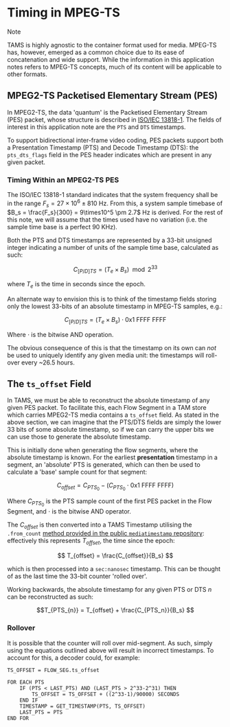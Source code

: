 # Timing in MPEG-TS

> [!NOTE]
> TAMS is highly agnostic to the container format used for media.
> MPEG-TS has, however, emerged as a common choice due to its ease of concatenation and wide support.
> While the information in this application notes refers to MPEG-TS concepts, much of its content will be applicable to other formats.

## MPEG2-TS Packetised Elementary Stream (PES)

In MPEG2-TS, the data 'quantum' is the Packetised Elementary Stream (PES) packet, whose structure is described in [ISO/IEC 13818-1](https://www.iso.org/obp/ui/en/#iso:std:iso-iec:13818:-1:ed-9:v1:en).
The fields of interest in this application note are the `PTS` and `DTS` timestamps.

To support bidirectional inter-frame video coding, PES packets support both a Presentation Timestamp (PTS) and Decode Timestamp (DTS): the `pts_dts_flags` field in the PES header indicates which are present in any given packet.

### Timing Within an MPEG2-TS PES

The ISO/IEC 13818-1 standard indicates that the system frequency shall be in the range
$F_s = 27\times10^6 \pm 810$ Hz.
From this, a system sample timebase of $B_s = \frac{F_s}{300} = 9\times10^5 \pm 2.7$ Hz is derived.
For the rest of this note, we will assume that the times used have no variation (i.e. the sample time base is a perfect 90 KHz).

Both the PTS and DTS timestamps are represented by a 33-bit unsigned integer indicating a number of units of the sample time base, calculated as such:

$$ C_{[P/D]TS} = (T_e \times B_s) \mod 2^{33} $$

where $T_e$ is the time in seconds since the epoch.

An alternate way to envision this is to think of the timestamp fields storing only the lowest 33-bits of an absolute timestamp in MPEG-TS samples, e.g.:

$$ C_{[P/D]TS}  = (T_e \times B_s) \cdot \text{0x1 FFFF FFFF} $$

Where $\cdot$ is the bitwise AND operation.

The obvious consequence of this is that the timestamp on its own can _not_ be used to uniquely identify any given media unit: the timestamps will roll-over every ~26.5 hours.

## The `ts_offset` Field

In TAMS, we must be able to reconstruct the absolute timestamp of any given PES packet.
To facilitate this, each Flow Segment in a TAM store which carries MPEG2-TS media contains a `ts_offset` field.
As stated in the above section, we can imagine that the PTS/DTS fields are simply the lower 33 bits of some absolute timestamp, so if we can carry the upper bits we can use those to generate the absolute timestamp.

This is initially done when generating the flow segments, where the absolute timestamp is known.
For the earliest **presentation** timestamp in a segment, an 'absolute' PTS is generated, which can then be used to calculate a 'base' sample count for that segment:

$$ C_{offset} = C_{PTS_{0}} - (C_{PTS_{0}} \cdot \text{0x1 FFFF FFFF}) $$

Where $C_{PTS_{0}}$ is the PTS sample count of the first PES packet in the Flow Segment, and $\cdot$ is the bitwise AND operator.

The $C_{offset}$ is then converted into a TAMS Timestamp utilising the `.from_count` [method provided in the public `mediatimestamp` repository](https://bbc.github.io/rd-apmm-python-lib-mediatimestamp/mediatimestamp/mediatimestamp.html#Timestamp.from_count): effectively this represents $T_{offset}$, the time since the epoch:

$$ T_{offset} = \frac{C_{offset}}{B_s} $$

which is then processed into a `sec:nanosec` timestamp.
This can be thought of as the last time the 33-bit counter 'rolled over'.

Working backwards, the absolute timestamp for any given PTS or DTS $n$ can be reconstructed as such:

$$T_{PTS_{n}} = T_{offset} + \frac{C_{PTS_n}}{B_s} $$

### Rollover

It is possible that the counter will roll over mid-segment.
As such, simply using the equations outlined above will result in incorrect timestamps.
To account for this, a decoder could, for example:

```text
TS_OFFSET = FLOW_SEG.ts_offset

FOR EACH PTS
    IF (PTS < LAST_PTS) AND (LAST_PTS > 2^33-2^31) THEN
        TS_OFFSET = TS_OFFSET + ((2^33-1)/90000) SECONDS
    END IF
    TIMESTAMP = GET_TIMESTAMP(PTS, TS_OFFSET)
    LAST_PTS = PTS
END FOR

```
